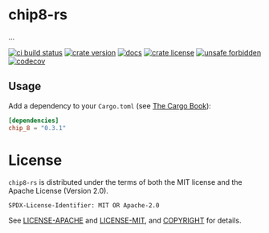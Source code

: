 [//]: # (README)

# chip8-rs

…

[![ci build status](https://github.com/robo9k/chip8-rs/workflows/test/badge.svg)](https://github.com/robo9k/chip8-rs/actions?query=workflow%3Atest)
[![crate version](https://img.shields.io/crates/v/chip_8)](https://crates.io/crates/chip_8)
[![docs](https://docs.rs/chip_8/badge.svg)](https://docs.rs/chip_8)
[![crate license](https://img.shields.io/crates/l/chip_8)](https://github.com/robo9k/chip8-rs/blob/main/COPYRIGHT)
[![unsafe forbidden](https://img.shields.io/badge/unsafe-forbidden-success.svg)](https://github.com/rust-secure-code/safety-dance/)
[![codecov](https://codecov.io/gh/robo9k/chip8-rs/branch/main/graph/badge.svg)](https://codecov.io/gh/robo9k/chip8-rs)

## Usage

Add a dependency to your `Cargo.toml` (see [The Cargo Book](https://doc.rust-lang.org/cargo/guide/dependencies.html#adding-a-dependency)):

```toml
[dependencies]
chip_8 = "0.3.1"
```

# License

`chip8-rs` is distributed under the terms of both the MIT license and the Apache License (Version 2.0).

`SPDX-License-Identifier: MIT OR Apache-2.0`

See [LICENSE-APACHE](LICENSE-APACHE) and [LICENSE-MIT](LICENSE-MIT), and [COPYRIGHT](COPYRIGHT) for details.
